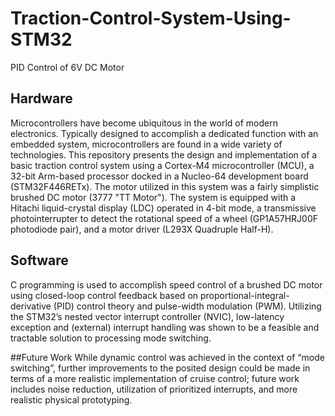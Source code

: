 # Traction-Control-System-Using-STM32
PID Control of 6V DC Motor

## Hardware
Microcontrollers have become ubiquitous in the world of modern electronics. Typically designed to accomplish a dedicated function with an embedded system, microcontrollers are found in a wide variety of technologies. This repository presents the design and implementation of a basic traction control system using a Cortex-M4 microcontroller (MCU), a 32-bit Arm-based processor docked in a Nucleo-64 development board (STM32F446RETx). The motor utilized in this system was a fairly simplistic brushed DC motor (3777 "TT  Motor"). The system is equipped with a Hitachi liquid-crystal display (LDC) operated in 4-bit mode, a transmissive photointerrupter to detect the rotational speed of a wheel (GP1A57HRJ00F photodiode pair), and a motor driver (L293X Quadruple Half-H). 

## Software
C programming is used to accomplish speed control of a brushed DC motor using closed-loop control feedback based on proportional-integral-derivative (PID) control theory and pulse-width modulation (PWM). Utilizing the STM32’s nested vector interrupt controller (NVIC), low-latency exception and (external) interrupt handling was shown to be a feasible and tractable solution to processing mode switching.

##Future Work
While dynamic control was achieved in the context of “mode switching”, further improvements to the posited design could be made in terms of a more realistic implementation of cruise control; future work includes noise reduction, utilization of prioritized interrupts, and more realistic physical prototyping.  
